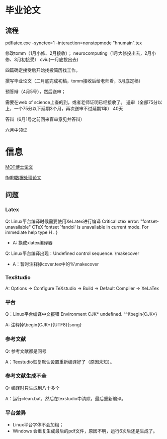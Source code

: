 
# 毕业论文

## 流程

pdflatex.exe -synctex=1 -interaction=nonstopmode "hnumain".tex

修改tomm（1月小修、2月接收）；
neurocomputing（1月大修投出去，2月小修、3月初接受）
cviu(一月底投出去)

四篇确定接受后开始找投简历找工作。

撰写毕业论文（二月底完成初稿，tomm接收后给老师看，3月底定稿）

预答辩（4月5号），然后送审；

需要在web of science上查的到，或者老师证明已经接收了。
送审（全部75分以上，一个75分以下延期3个月，再次送审不过延期1年） 40天

答辩（6月1号之前回来盲审意见并答辩）

六月中领证



# 信息
[MOT博士论文](/data2/whd/win10/doc/paper/doctor/doctor.Data/PDF/2507414993)

[fMRI数据处理论文](/data2/whd/win10/doc/paper/doctor/doctor.Data/PDF/0656740001)

## 问题

### Latex
Q: Linux平台编译时候需要使用XeLatex进行编译
Critical ctex error: "fontset-unavailable" CTeX fontset `fandol' is unavailable in current mode. For immediate help type H <return>. }

* A: 换成xlatex编译器

Q: Linux平台编译出现：Undefined control sequence. \makecover

* A：暂时注释掉cover.tex中的%\makecover


### TexStudio

A:
Options -> Configure TeXstudio -> Build -> Default Compiler -> XeLaTex


### 平台
Q：Linux平台编译中文报错
Environment CJK* undefined. ^^I\begin{CJK*}

A: 注释掉\begin{CJK*}{UTF8}{song}

### 参考文献
Q: 参考文献都是问号

A：Texstudio恢复默认设置重新编译好了（原因未知）。


### 参考文献生成不全
Q: 编译时只生成到八十多个

A：运行clean.bat，然后在texstudio中清除，最后重新编译。



### 平台差异
* Linux平台字体不会加粗；
* Windows 会重复生成最后的pdf文件，原因不明，运行6次后还是生成了。
